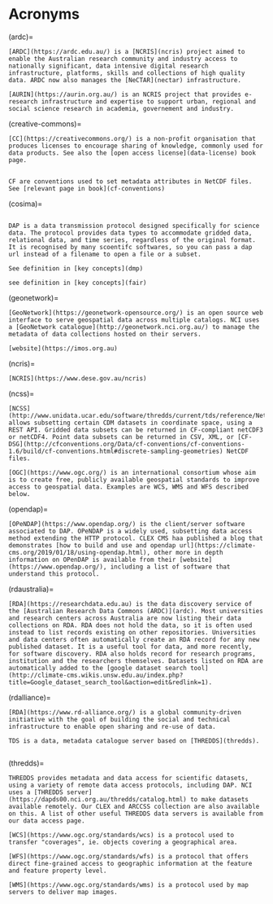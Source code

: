 # Acronyms

(ardc)=
```{dropdown} **ARDC (ex ANDS) - Australian Research Data Commons**
[ARDC](https://ardc.edu.au/) is a [NCRIS](ncris) project aimed to enable the Australian research community and industry access to nationally significant, data intensive digital research infrastructure, platforms, skills and collections of high quality data. ARDC now also manages the [NeCTAR](nectar) infrastructure.
```

```{dropdown} **AURIN - Australian Urban Research Infrastructure Network**
[AURIN](https://aurin.org.au/) is an NCRIS project that provides e-research infrastructure and expertise to support urban, regional and social science research in academia, governement and industry.
```

(creative-commons)=
```{dropdown} **CC - Creative Commons**
[CC](https://creativecommons.org/) is a non-profit organisation that produces licenses to encourage sharing of knowledge, commonly used for data products. See also the [open access license](data-license) book page.
```

```{dropdown} **CDM - Common Data Model**
```

```{dropdown} **CF - Climate and Forecast conventions**
CF are conventions used to set metadata attributes in NetCDF files. See [relevant page in book](cf-conventions)
```

(cosima)=
```{dropdown} **COSIMA - Consortium for Ocean-Sea Ice Modelling in Australia**
```

```{dropdown} **DAP - Data Access Protocol**
DAP is a data transmission protocol designed specifically for science data. The protocol provides data types to accommodate gridded data, relational data, and time series, regardless of the original format. It is recognised by many scoentifc softwares, so you can pass a dap url instead of a filename to open a file or a subset.
```

```{dropdown} **DMP - Data Management Plan**
See definition in [key concepts](dmp)
```

```{dropdown} **FAIR - Findable Accessible Interoperable Reusable**
see definition in [key concepts](fair)
```
(geonetwork)=
```{dropdown} **GeoNetwork**
[GeoNetwork](https://geonetwork-opensource.org/) is an open source web interface to serve geospatial data across multiple catalogs. NCI uses a [GeoNetwork catalogue](http://geonetwork.nci.org.au/) to manage the metadata of data collections hosted on their servers.
```

```{dropdown} **IMOS - Integrated Marine Observing System**
[website](https://imos.org.au)
```  

(ncris)=
```{dropdown} **NCRIS - National Collaborative Research Infrastructure Strategy**
[NCRIS](https://www.dese.gov.au/ncris)
```

(ncss)=
```{dropdown} **NCSS - NetCDF Subset Service**
[NCSS](http://www.unidata.ucar.edu/software/thredds/current/tds/reference/NetcdfSubsetServiceReference.html) allows subsetting certain CDM datasets in coordinate space, using a REST API. Gridded data subsets can be returned in CF-compliant netCDF3 or netCDF4. Point data subsets can be returned in CSV, XML, or [CF-DSG](http://cfconventions.org/Data/cf-conventions/cf-conventions-1.6/build/cf-conventions.html#discrete-sampling-geometries) NetCDF files.
```

```{dropdown} **OGC - the Open Geospatial Consortium**
[OGC](https://www.ogc.org/) is an international consortium whose aim is to create free, publicly available geospatial standards to improve access to geospatial data. Examples are WCS, WMS and WFS described below.
```

(opendap)=
```{dropdown} **OPeNDAP - Open-source Project for a Network Data Access Protocol**
[OPeNDAP](https://www.opendap.org/) is the client/server software associated to DAP. OPeNDAP is a widely used, subsetting data access method extending the HTTP protocol. CLEX CMS haa published a blog that demonstrates [how to build and use and opendap url](https://climate-cms.org/2019/01/18/using-opendap.html), other more in depth information on OPenDAP is available from their [website](https://www.opendap.org/), including a list of software that understand this protocol.
```

(rdaustralia)=
```{dropdown} **RDA - Research Data Australia**
[RDA](https://researchdata.edu.au) is the data discovery service of the [Australian Research Data Commons (ARDC)](ardc). Most universities and research centers across Australia are now listing their data collections on RDA. RDA does not hold the data, so it is often used instead to list records existing on other repositories. Universities and data centers often automatically create an RDA record for any new published dataset. It is a useful tool for data, and more recently, for software discovery. RDA also holds record for research programs, institution and the researchers themselves. Datasets listed on RDA are automatically added to the [google dataset search tool](http://climate-cms.wikis.unsw.edu.au/index.php?title=Google_dataset_search_tool&action=edit&redlink=1).
```

(rdalliance)=
```{dropdown} **RDA - Research Data Alliance**
[RDA](https://www.rd-alliance.org/) is a global community-driven initiative with the goal of building the social and technical infrastructure to enable open sharing and re-use of data.
```

```{dropdown} **TDS -THREDDS Data Server**
TDS is a data, metadata catalogue server based on [THREDDS](thredds).
```

```{dropdown} **TERN -**
```

(thredds)=
```{dropdown} **THREDDS - Thematic Real-Time Environmental Distributed Data Services**
THREDDS provides metadata and data access for scientific datasets, using a variety of remote data access protocols, including DAP. NCI uses a [THREDDS server](https://dapds00.nci.org.au/thredds/catalog.html) to make datasets available remotely. Our CLEX and ARCCSS collection are also available on this. A list of other useful THREDDS data servers is available from our data access page.
```

```{dropdown} **WCS - Web Coverage Service**
[WCS](https://www.ogc.org/standards/wcs) is a protocol used to transfer "coverages", ie. objects covering a geographical area.
```

```{dropdown} **WFS - Web Feature Service**
[WFS](https://www.ogc.org/standards/wfs) is a protocol that offers direct fine-grained access to geographic information at the feature and feature property level.
```

```{dropdown} **WMS - Web Mapping Service**
[WMS](https://www.ogc.org/standards/wms) is a protocol used by map servers to deliver map images.
```
